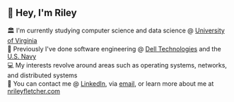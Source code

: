 <div align="left">
  <h2>👋 Hey, I'm Riley</h1>
  <p align="left" style="margin: 2px 0;">
    🏛️ I'm currently studying computer science and data science @ <a href="https://www.virginia.edu/">University of Virginia</a>
  </p>
  <p align="left" style="margin: 2px 0;">
    🏢 Previously I've done software engineering @ <a href="https://www.dell.com/">Dell Technologies</a> and the <a href="https://www.navy.mil/">U.S. Navy</a>
  </p>
  <p align="left" style="margin: 2px 0;">
    💻 My interests revolve around areas such as operating systems, networks, and distributed systems
  </p>
  <p align="left" style="margin: 2px 0;">
    📱 You can contact me @ <a href="https://www.linkedin.com/in/nrileyfletcher">LinkedIn</a>, via <a href="mailto:your-email@example.com">email</a>, or learn more about me at <a href="https://nrileyfletcher.com/">nrileyfletcher.com</a>
  </p>
</div>

<!---
nfletcher27/nfletcher27 is a ✨ special ✨ repository because its `README.md` (this file) appears on your GitHub profile.
You can click the Preview link to take a look at your changes.
--->
